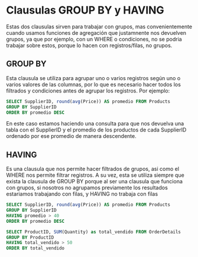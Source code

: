 # Clausulas GROUP BY y HAVING

Estas dos clausulas sirven para trabajar con grupos, mas convenientemente cuando usamos funciones de agregación que justamnente nos devuelven grupos, ya que por ejemplo, con un WHERE o condiciones, no se podria trabajar sobre estos, porque lo hacen con registros/filas, no grupos.

## GROUP BY

Esta clausula se utiliza para agrupar uno o varios registros según uno o varios valores de las columnas, por lo que es necesario hacer todos los filtrados y condiciones antes de agrupar los registros. Por ejemplo:

```sql
SELECT SupplierID, round(avg(Price)) AS promedio FROM Products
GROUP BY SupplierID
ORDER BY promedio DESC
```

En este caso estamos haciendo una consulta para que nos devuelva una tabla con el SupplierID y el promedio de los productos de cada SupplierID ordenado por ese promedio de manera descendente.

## HAVING

Es una clausula que nos permite hacer filtrados de grupos, asi como el WHERE nos permite filtrar registros. A su vez, esta se utiliza siempre que exista la clausula de GROUP BY porque al ser una clausula que funciona con grupos, si nosotros no agrupamos previamente los resultados estariamos trabajando con filas, y HAVING no trabaja con filas

```sql
SELECT SupplierID, round(avg(Price)) AS promedio FROM Products
GROUP BY SupplierID
HAVING promedio > 40
ORDER BY promedio DESC
```

```sql
SELECT ProductID, SUM(Quantity) as total_vendido FROM OrderDetails
GROUP BY ProductID
HAVING total_vendido > 50
ORDER BY total_vendido
```